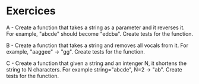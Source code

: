
# Exercices

A - Create a function that takes a string as a parameter and it reverses it. For example, "abcde" should become "edcba". Create tests for the function.

B - Create a function that takes a string and removes all vocals from it. For example, "aaggee" -> "gg". Create tests for the function.

C - Create a function that given a string and an intenger N, it shortens the string to N characters. For example string="abcde", N=2 -> "ab". Create tests for the function.
